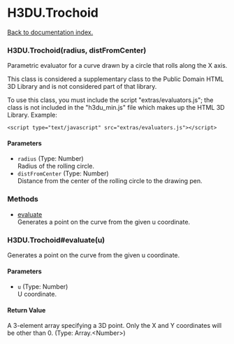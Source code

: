 # H3DU.Trochoid

[Back to documentation index.](index.md)

### H3DU.Trochoid(radius, distFromCenter) <a id='H3DU.Trochoid'></a>

Parametric evaluator for a
curve drawn by a circle that rolls along the X axis.

This class is considered a supplementary class to the
Public Domain HTML 3D Library and is not considered part of that
library.

To use this class, you must include the script "extras/evaluators.js"; the
class is not included in the "h3du_min.js" file which makes up
the HTML 3D Library. Example:

    <script type="text/javascript" src="extras/evaluators.js"></script>

#### Parameters

* `radius` (Type: Number)<br>
    Radius of the rolling circle.
* `distFromCenter` (Type: Number)<br>
    Distance from the center of the rolling circle to the drawing pen.

### Methods

* [evaluate](#H3DU.Trochoid_evaluate)<br>Generates a point on the curve from the given u coordinate.

### H3DU.Trochoid#evaluate(u) <a id='H3DU.Trochoid_evaluate'></a>

Generates a point on the curve from the given u coordinate.

#### Parameters

* `u` (Type: Number)<br>
    U coordinate.

#### Return Value

A 3-element array specifying a 3D point.
Only the X and Y coordinates will be other than 0. (Type: Array.&lt;Number>)
